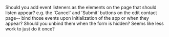 Should you add event listeners as the elements on the page that should listen appear? e.g. the 'Cancel' and 'Submit' buttons on the edit contact page-- bind those events upon initialization of the app or when they appear? Should you unbind them when the form is hidden? Seems like less work to just do it once? 